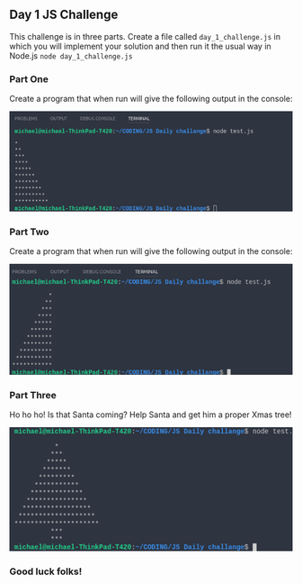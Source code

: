 ## Day 1 JS Challenge

This challenge is in three parts. Create a file called `day_1_challenge.js` in which you will implement your solution 
and then run it the usual way in Node.js `node day_1_challenge.js`

### Part One

Create a program that when run will give the following output in the console:

![Left Tree](left_tree.png)

### Part Two

Create a program that when run will give the following output in the console:

![Right Tree](right_tree.png)

### Part Three

Ho ho ho! Is that Santa coming? Help Santa and get him a proper Xmas tree!

![Xmas Tree](xmas_tree.png)

### Good luck folks!

